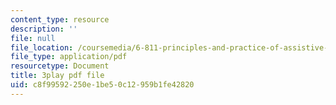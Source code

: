 ```yaml
---
content_type: resource
description: ''
file: null
file_location: /coursemedia/6-811-principles-and-practice-of-assistive-technology-fall-2014/c8f99592250e1be50c12959b1fe42820_x18bMLW4eO4.pdf
file_type: application/pdf
resourcetype: Document
title: 3play pdf file
uid: c8f99592-250e-1be5-0c12-959b1fe42820
---
```

